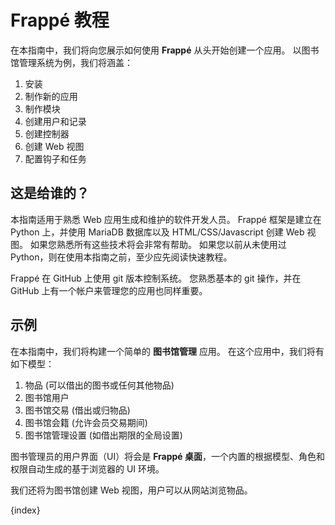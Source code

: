<!-- add-breadcrumbs -->
# Frappé 教程

在本指南中，我们将向您展示如何使用 **Frappé** 从头开始创建一个应用。 以图书馆管理系统为例，我们将涵盖：

1. 安装
2. 制作新的应用
3. 制作模块
4. 创建用户和记录
5. 创建控制器
6. 创建 Web 视图
7. 配置钩子和任务

## 这是给谁的？

本指南适用于熟悉 Web 应用生成和维护的软件开发人员。 Frappé 框架是建立在 Python 上，并使用 MariaDB 数据库以及 HTML/CSS/Javascript 创建 Web 视图。 如果您熟悉所有这些技术将会非常有帮助。 如果您以前从未使用过 Python，则在使用本指南之前，至少应先阅读快速教程。

Frappé 在 GitHub 上使用 git 版本控制系统。 您熟悉基本的 git 操作，并在 GitHub 上有一个帐户来管理您的应用也同样重要。

## 示例

在本指南中，我们将构建一个简单的 **图书馆管理** 应用。 在这个应用中，我们将有如下模型：

1. 物品 (可以借出的图书或任何其他物品)
2. 图书馆用户
3. 图书馆交易 (借出或归物品)
4. 图书馆会籍 (允许会员交易期间)
5. 图书馆管理设置 (如借出期限的全局设置)

图书管理员的用户界面（UI）将会是 **Frappé 桌面**，一个内置的根据模型、角色和权限自动生成的基于浏览器的 UI 环境。

我们还将为图书馆创建 Web 视图，用户可以从网站浏览物品。

{index}